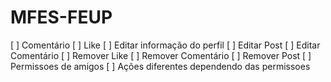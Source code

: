 # MFES-FEUP

[ ] Comentário
[ ] Like
[ ] Editar informação do perfil
[ ] Editar Post
[ ] Editar Comentário
[ ] Remover Like
[ ] Remover Comentário
[ ] Remover Post
[ ] Permissoes de amigos 
[ ] Ações diferentes dependendo das permissoes
